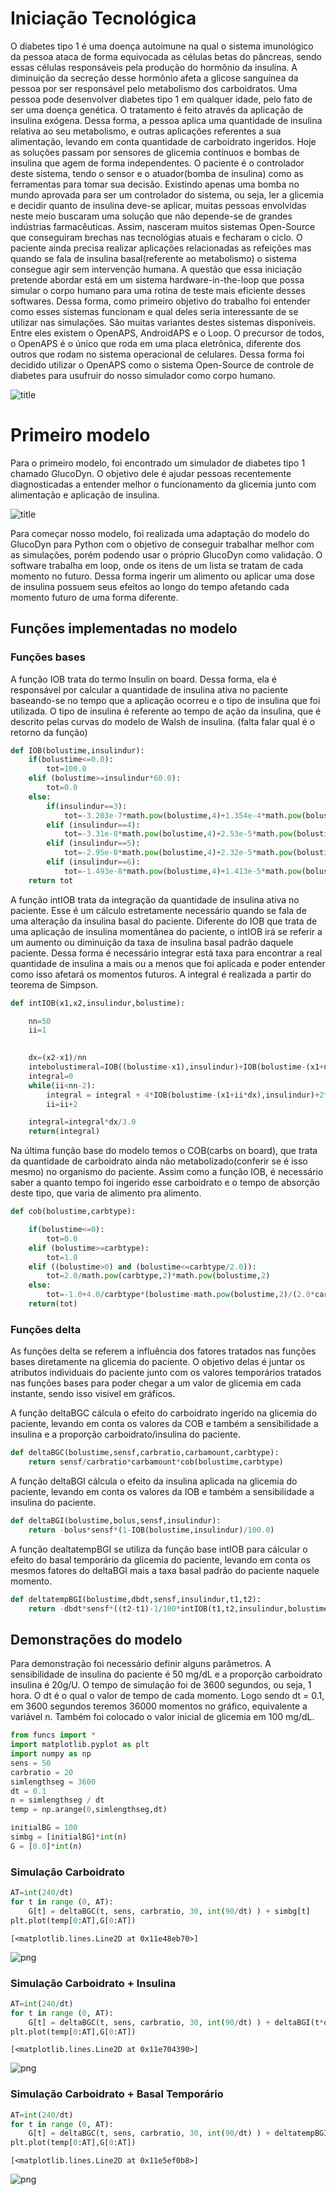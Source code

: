 # Iniciação Tecnológica



   O diabetes tipo 1 é uma doença autoimune na qual o sistema imunológico da pessoa ataca de forma equivocada as células betas do pâncreas, sendo essas células responsáveis pela produção do hormônio da insulina. A diminuição da secreção desse hormônio afeta a glicose sanguínea da pessoa por ser responsável pelo metabolismo dos carboidratos.
   Uma pessoa pode desenvolver diabetes tipo 1 em qualquer idade, pelo fato de ser uma doença genética. O tratamento é feito através da aplicação de insulina exógena. Dessa forma, a pessoa aplica uma quantidade de insulina relativa ao seu metabolismo, e outras aplicações referentes a sua alimentação, levando em conta quantidade de carboidrato ingeridos.
    Hoje as soluções passam por sensores de glicemia contínuos e bombas de insulina que agem de forma independentes. O paciente é o controlador deste sistema, tendo o sensor e o atuador(bomba de insulina) como as ferramentas para tomar sua decisão. Existindo apenas uma bomba no mundo aprovada para ser um controlador do sistema, ou seja, ler a glicemia e decidir quanto de insulina deve-se aplicar, muitas pessoas envolvidas neste meio buscaram uma solução que não depende-se de grandes indústrias farmacêuticas. Assim, nasceram muitos sistemas Open-Source que conseguiram brechas nas tecnológias atuais e fecharam o ciclo. O paciente ainda precisa realizar aplicações relacionadas as refeições mas quando se fala de insulina basal(referente ao metabolismo) o sistema consegue agir sem intervenção humana. A questão que essa iniciação pretende abordar está em um sistema hardware-in-the-loop que possa simular o corpo humano para uma rotina de teste mais eficiente desses softwares.
    Dessa forma, como primeiro objetivo do trabalho foi entender como esses sistemas funcionam e qual deles seria interessante de se utilizar nas simulações. São muitas variantes destes sistemas disponíveis. Entre eles existem o OpenAPS, AndroidAPS e o Loop. O precursor de todos, o OpenAPS é o único que roda em uma placa eletrônica, diferente dos outros que rodam no sistema operacional de celulares. Dessa forma foi decidido utilizar o OpenAPS como o sistema Open-Source de controle de diabetes para usufruir do nosso simulador como corpo humano.


![title](images/openaps.jpg)

# Primeiro modelo

Para o primeiro modelo, foi encontrado um simulador de diabetes tipo 1 chamado GlucoDyn. O objetivo dele é ajudar pessoas recentemente diagnosticadas a entender melhor o funcionamento da glicemia junto com alimentação e aplicação de insulina.

![title](images/glucodyn.png)

Para começar nosso modelo, foi realizada uma adaptação do modelo do GlucoDyn para Python com o objetivo de conseguir trabalhar melhor com as simulações, porém podendo usar o próprio GlucoDyn como validação.
O software trabalha em loop, onde os itens de um lista se tratam de cada momento no futuro. Dessa forma ingerir um alimento ou aplicar uma dose de insulina possuem seus efeitos ao longo do tempo afetando cada momento futuro de uma forma diferente.

## Funções implementadas no modelo

### Funções bases

A função IOB trata do termo Insulin on board. Dessa forma, ela é responsável por calcular a quantidade de insulina ativa no paciente baseando-se no tempo que a aplicação ocorreu e o tipo de insulina que foi utilizada. O tipo de insulina é referente ao tempo de ação da insulina, que é descrito pelas curvas do modelo de Walsh de insulina. (falta falar qual é o retorno da função)


```python
def IOB(bolustime,insulindur):
    if(bolustime<=0.0):
        tot=100.0
    elif (bolustime>=insulindur*60.0):
        tot=0.0
    else:
        if(insulindur==3):
            tot=-3.203e-7*math.pow(bolustime,4)+1.354e-4*math.pow(bolustime,3)-1.759e-2*math.pow(bolustime,2)+9.255e-2*bolustime+99.951
        elif (insulindur==4):
            tot=-3.31e-8*math.pow(bolustime,4)+2.53e-5*math.pow(bolustime,3)-5.51e-3*math.pow(bolustime,2)-9.086e-2*bolustime+99.95
        elif (insulindur==5):
            tot=-2.95e-8*math.pow(bolustime,4)+2.32e-5*math.pow(bolustime,3)-5.55e-3*math.pow(bolustime,2)+4.49e-2*bolustime+99.3
        elif (insulindur==6):
            tot=-1.493e-8*math.pow(bolustime,4)+1.413e-5*math.pow(bolustime,3)-4.095e-3*math.pow(bolustime,2)+6.365e-2*bolustime+99.7
    return tot
```

A função intIOB trata da integração da quantidade de insulina ativa no paciente. Esse é um cálculo estretamente necessário quando se fala de uma alteração da insulina basal do paciente. Diferente do IOB que trata de uma aplicação de insulina momentânea do paciente, o intIOB irá se referir a um aumento ou diminuição da taxa de insulina basal padrão daquele paciente. Dessa forma é necessário integrar está taxa para encontrar a real quantidade de insulina a mais ou a menos que foi aplicada e poder entender como isso afetará os momentos futuros. A integral é realizada a partir do teorema de Simpson.


```python
def intIOB(x1,x2,insulindur,bolustime):

    nn=50
    ii=1

    
    dx=(x2-x1)/nn
    intebolustimeral=IOB((bolustime-x1),insulindur)+IOB(bolustime-(x1+nn*dx),insulindur)
    integral=0
    while(ii<nn-2):
        integral = integral + 4*IOB(bolustime-(x1+ii*dx),insulindur)+2*IOB(bolustime-(x1+(ii+1)*dx),insulindur)
        ii=ii+2

    integral=integral*dx/3.0
    return(integral)
```

Na última função base do modelo temos o COB(carbs on board), que trata da quantidade de carboidrato ainda não metabolizado(conferir se é isso mesmo) no organismo do paciente. Assim como a função IOB, é necessário saber a quanto tempo foi ingerido esse carboidrato e o tempo de absorção deste tipo, que varia de alimento pra alimento.


```python
def cob(bolustime,carbtype):

    if(bolustime<=0):
        tot=0.0
    elif (bolustime>=carbtype):
        tot=1.0
    elif ((bolustime>0) and (bolustime<=carbtype/2.0)):
        tot=2.0/math.pow(carbtype,2)*math.pow(bolustime,2)
    else:
        tot=-1.0+4.0/carbtype*(bolustime-math.pow(bolustime,2)/(2.0*carbtype))
    return(tot)
```

### Funções delta

As funções delta se referem a influência dos fatores tratados nas funções bases diretamente na glicemia do paciente. O objetivo delas é juntar os atributos individuais do paciente junto com os valores temporários tratados nas funções bases para poder chegar a um valor de glicemia em cada instante, sendo isso visível em gráficos.

A função deltaBGC cálcula o efeito do carboidrato ingerido na glicemia do paciente, levando em conta os valores da COB e também a sensibilidade a insulina e a proporção carboidrato/insulina do paciente.


```python
def deltaBGC(bolustime,sensf,carbratio,carbamount,carbtype):
    return sensf/carbratio*carbamount*cob(bolustime,carbtype)

```

A função deltaBGI cálcula o efeito da insulina aplicada na glicemia do paciente, levando em conta os valores da IOB e também a sensibilidade a insulina do paciente.


```python
def deltaBGI(bolustime,bolus,sensf,insulindur):
    return -bolus*sensf*(1-IOB(bolustime,insulindur)/100.0)
```

A função dealtatempBGI se utiliza da função base intIOB para cálcular o efeito do basal temporário da glicemia do paciente, levando em conta os mesmos fatores do deltaBGI mais a taxa basal padrão do paciente naquele momento.


```python
def deltatempBGI(bolustime,dbdt,sensf,insulindur,t1,t2):
    return -dbdt*sensf*((t2-t1)-1/100*intIOB(t1,t2,insulindur,bolustime))
```

## Demonstrações do modelo

Para demonstração foi necessário definir alguns parâmetros. A sensibilidade de insulina do paciente é 50 mg/dL e a proporção carboidrato insulina é 20g/U. O tempo de simulação foi de 3600 segundos, ou seja, 1 hora. O dt é o qual o valor de tempo de cada momento. Logo sendo dt = 0.1, em 3600 segundos teremos 36000 momentos no gráfico, equivalente a variável n. Também foi colocado o valor inicial de glicemia em 100 mg/dL. 


```python
from funcs import *
import matplotlib.pyplot as plt
import numpy as np
sens = 50
carbratio = 20
simlengthseg = 3600
dt = 0.1
n = simlengthseg / dt
temp = np.arange(0,simlengthseg,dt)

initialBG = 100
simbg = [initialBG]*int(n)
G = [0.0]*int(n)
```

### Simulação Carboidrato


```python
AT=int(240/dt)
for t in range (0, AT):
    G[t] = deltaBGC(t, sens, carbratio, 30, int(90/dt) ) + simbg[t]
plt.plot(temp[0:AT],G[0:AT])
```




    [<matplotlib.lines.Line2D at 0x11e48eb70>]




![png](doc_files/doc_28_1.png)


### Simulação Carboidrato + Insulina


```python
AT=int(240/dt)
for t in range (0, AT):
    G[t] = deltaBGC(t, sens, carbratio, 30, int(90/dt) ) + deltaBGI(t*dt, 2, sens, 3) + simbg[t]
plt.plot(temp[0:AT],G[0:AT])    
```




    [<matplotlib.lines.Line2D at 0x11e704390>]




![png](doc_files/doc_30_1.png)


### Simulação Carboidrato + Basal Temporário


```python
AT=int(240/dt)
for t in range (0, AT):
    G[t] = deltaBGC(t, sens, carbratio, 30, int(90/dt) ) + deltatempBGI(t*dt,0.03,sens,3,0,30) + simbg[t]
plt.plot(temp[0:AT],G[0:AT])    
```




    [<matplotlib.lines.Line2D at 0x11e5ef0b8>]




![png](doc_files/doc_32_1.png)

